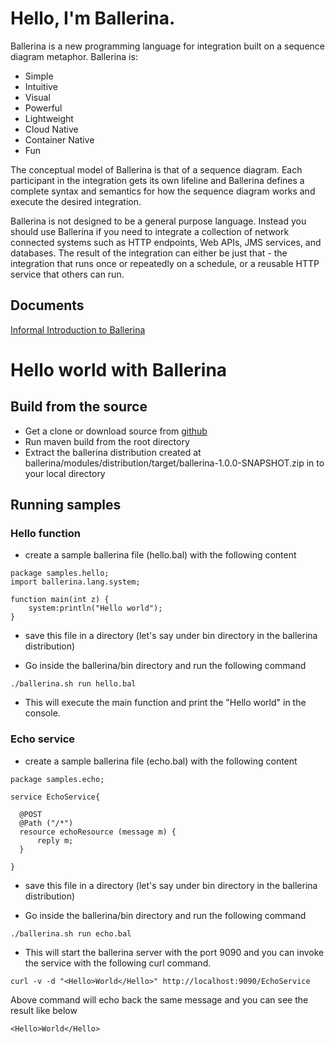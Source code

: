 # Hello, I'm Ballerina.

Ballerina is a new programming language for integration built on a sequence diagram metaphor. Ballerina is:
- Simple
- Intuitive
- Visual
- Powerful
- Lightweight
- Cloud Native
- Container Native
- Fun

The conceptual model of Ballerina is that of a sequence diagram. Each participant in the integration gets its own lifeline and Ballerina defines a complete syntax and semantics for how the sequence diagram works and execute the desired integration.

Ballerina is not designed to be a general purpose language. Instead you should use Ballerina if you need to integrate a collection of network connected systems such as HTTP endpoints, Web APIs, JMS services, and databases. The result of the integration can either be just that - the integration that runs once or repeatedly on a schedule, or a reusable HTTP service that others can run.

## Documents
[Informal Introduction to Ballerina](docs/SyntaxSummary.md)

# Hello world with Ballerina

## Build from the source

- Get a clone or download source from [github](https://github.com/wso2/ballerina)
- Run maven build from the root directory
- Extract the ballerina distribution created at ballerina/modules/distribution/target/ballerina-1.0.0-SNAPSHOT.zip in to your local directory

## Running samples

### Hello function

- create a sample ballerina file (hello.bal) with the following content

```
package samples.hello;
import ballerina.lang.system;

function main(int z) {
    system:println("Hello world");
}
```
- save this file in a directory (let's say under bin directory in the ballerina distribution)

- Go inside the ballerina/bin directory and run the following command
```
./ballerina.sh run hello.bal
```

- This will execute the main function and print the "Hello world" in the console.

### Echo service

- create a sample ballerina file (echo.bal) with the following content

```
package samples.echo;

service EchoService{

  @POST
  @Path ("/*")
  resource echoResource (message m) {
      reply m;
  }

}
```
- save this file in a directory (let's say under bin directory in the ballerina distribution)

- Go inside the ballerina/bin directory and run the following command
```
./ballerina.sh run echo.bal
```

- This will start the ballerina server with the port 9090 and you can invoke the service with the following curl command.
```
curl -v -d "<Hello>World</Hello>" http://localhost:9090/EchoService
```
Above command will echo back the same message and you can see the result like below
```
<Hello>World</Hello>
```


